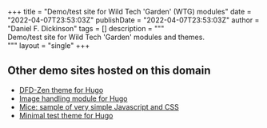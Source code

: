 +++
title = "Demo/test site for Wild Tech 'Garden' (WTG) modules"
date = "2022-04-07T23:53:03Z"
publishDate = "2022-04-07T23:53:03Z"
author = "Daniel F. Dickinson"
tags = []
description = """\
Demo/test site for Wild Tech 'Garden' modules and themes. \
"""
layout = "single"
+++

## Other demo sites hosted on this domain

* [DFD-Zen theme for Hugo](https://www.zen-theme-hugo-wtg.wtg-demos.ca/)
* [Image handling module for Hugo](https://www.image-handling-mod.wtg-demos.ca/)
* [Mice: sample of very simple Javascript and CSS](https://www.mice.wtg-demos.ca/)
* [Minimal test theme for Hugo](https://www.minimal-test-theme.wtg-demos.ca/)
